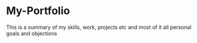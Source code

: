 # My-Portfolio
This is a summary of my skills, work, projects etc and most of it all personal goals and objections
